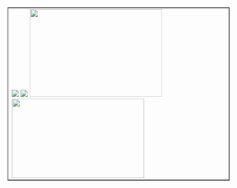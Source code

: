 
<table border="1">
<tr>
<td>
<img src="http://@RD_IP@/guitars/images/anvil-orders.png"/>
<img src="http://@RD_IP@/guitars/images/service-checkmarks.png"/>
<img src="http://@RD_IP@/guitars/images/sessions-lastweek.png" height="200" width="300"/>
<img src="http://@RD_IP@/guitars/images/global-map.png" height="180" width="300"/>
</td>
</tr>
</table>


